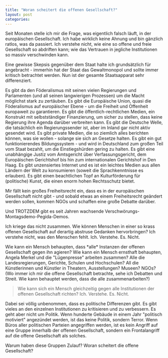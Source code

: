 ```yaml
---
title: "Woran scheitert die offenen Gesellschaft?"
layout: post
categories: 
---
```

Seit Monaten stelle ich mir die Frage, was eigentlich falsch läuft, in der europäischen Gesellschaft. Ich habe wirklich keine Ahnung und bin gänzlich ratlos, was da passiert.
Ich verstehe nicht, wie eine so offene und freie Gesellschaft so abdriften kann; wie das Vertrauen in jegliche Institutionen so massiv verschwinden kann.

Eine gewisse Skepsis gegenüber dem Staat halte ich grundsätzlich für angebracht - immerhin hat der Staat das Gewaltmonopol und sollte immer kritisch betrachtet werden. Nun ist der gesamte Staatsapparat sehr differenziert.

Es gibt da den Föderalismus mit seinen vielen Regierungen und Parlamenten (und all seinen langwierigen Prozessen) um die Macht möglichst stark zu zertäuben.
Es gibt die Europäische Union, quasi die Föderalismus auf europäischer Ebene - um die Freiheit und Offenheit europaweit zu garantieren.
Es gibt die öffentlich-rechtlichen Medien, ein Konstrukt mit selbstständiger Finanzierung, um sicher zu stellen, dass keine Regierung ihre Agenda darüber verbreiten kann.
Es gibt die Deutsche Welle, die tatsächlich ein Regierungssender ist, aber im Inland gar nicht aktiv gesendet wird.
Es gibt private Medien, die so ziemlich alles berichten können, was sie wollen - solange sie sich an Gesetze halten.
Es gibt ein gut funktionierendes Bildungssystem - und wird in Deutschland zum großen Teil vom Staat bezahlt, um die Einstiegshürden gering zu halten.
Es gibt eine unabhängige Justiz vom Amtsgericht über Verfassungsgericht, dem Europäischen Gerichtshof bis hin zum internationalen Gerichtshof in Den Haag.
Es gibt unzensiertes Internet und es ist ein leichtes Medien aus allen Ländern der Welt zu konsumieren (soweit die Sprachkenntnisse es erlauben).
Es gibt einen beachtlichen Topf an Kulturförderung für (politische) Kunst, die einen enorm hohen Rechtsschutz bietet.

Mir fällt kein großes Freiheitsrecht ein, dass es in der europäischen Gesellschaft nicht gibt - und sobald etwas an einem Freiheitsrecht geändert werden sollen, kommen NGOs und schaffen eine große Debatte darüber.

Und TROTZDEM gibt es seit Jahren wachsende Verschwörungs-Montagsdemo-Pegida-Demos.

Ich kriege das nicht zusammen. Wie können Menschen in einer so krass offenen Gesellschaft auf derartig abstruse Gedanken hervorbringen? Ich verstehe nicht, was den Menschen fehlt.
Ich. Verstehe. Es. Nicht.

Wie kann ein Mensch behaupten, dass \*alle\* Instanzen der offenen Gesellschaft gegen ihn agieren? Wie kann ein Mensch ernsthaft behaupten, Angela Merkel und die "Lügenpresse" arbeiten zusammen? Alle die Landesregierungen, Gerichte, Schulen und Hochschulen? All die Künstlerinnen und Künstler in Theatern, Ausstellungen? Museen? NGOs?
(Wo immer ich mir die offene Gesellschaft betrachte, sehe ich Debatten und Streit. Wie kann behauptet werden, dass die alle zusammenarbeiten?)

>Wie kann sich ein Mensch gleichzeitig gegen alle Institutionen der offenen Gesellschaft richten?
Ich. Verstehe. Es. Nicht.

Dabei sei völlig unbenommen, dass es politische Differenzen gibt. Es gibt vieles an den einzelnen Institutionen zu kritisieren und zu verbessern.
Es geht aber nicht um Politik. Wenn hunderte Gebäude in einem Jahr "politisch motiviert" angezündet werden, ist das keine Politik, sondern Terror.
Wenn Büros aller politischen Parteien angegriffen werden, ist es kein Angriff auf eine Gruppe innerhalb der offenen Gesellschaft, sondern ein Frontalangriff auf die offene Gesellschaft als solches.

Warum haben diese Gruppen Zulauf? Woran scheitert die offene Gesellschaft?
